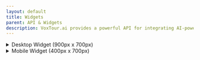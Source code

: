 ```yaml
---
layout: default
title: Widgets
parent: API & Widgets
description: VoxTour.ai provides a powerful API for integrating AI-powered audio guides and travel experiences into applications, websites, and services. Our API enables seamless access to high-quality, location-based storytelling, allowing users to explore destinations with engaging narratives, historical insights, and personalized recommendations.
---
```


<style>
    html, body {
        height: 100%;
        margin: 0;
    }
    .voxtour-desctop-widget-container {
        width: 900px;
        height: 700px;
        border: 3px solid #aaa;
        border-radius: 10px;
        padding: 5px;
    }
    .voxtour-mobile-widget-container {
        width: 400px;
        height: 700px;
        border: 3px solid #aaa;
        border-radius: 10px;
        padding: 5px;
        overflow: hidden;
    }
    .voxtour-widget {
        width: 100%;
        height: 100%;
        border: none;
        touch-action: pan-x;
        pointer-events: auto;
    }
    .full-screen {
        width: 100vw !important;
        height: 100vh !important;
        position: fixed !important;
        top: 0 !important;
        left: 0 !important;
        z-index: 9999 !important;
        border: none !important;
        border-radius: 0 !important;
        padding: 0 !important;
        background: #fff;
    }
</style>

<details>
    <summary>Desktop Widget (900px x 700px)</summary>
<div class="voxtour-desctop-widget-container">
    <iframe class="voxtour-widget"  id="desktop-iframe" 
        src="https://widget.voxtour.ai/?apiKey=96f5b69a-6f16-4b36-ae05-b85a7dd728a6&tourId=89c0e34d-8d32-402d-9752-11a49ef04f73">
    </iframe>
</div>
</details>

<details>
    <summary>Mobile Widget (400px x 700px)</summary>
<div class="voxtour-mobile-widget-container">
    <iframe class="voxtour-widget"  id="mobile-iframe" 
        src="https://widget.voxtour.ai/?apiKey=96f5b69a-6f16-4b36-ae05-b85a7dd728a6&tourId=89c0e34d-8d32-402d-9752-11a49ef04f73">
    </iframe>   
</div>
</details>

<script>
    function toggleFullScreen() {
        print("+++++++++++ toggleFullScreen")
        let activeIframe = document.activeElement;
        if (!activeIframe || activeIframe.tagName !== 'IFRAME') {
            activeIframe = document.getElementById("desktop-iframe") || document.getElementById("mobile-iframe");
        }
        if (activeIframe) {
            let container = activeIframe.parentNode;
            container.classList.add('full-screen');
        }
    }

    function vtwEnterFullScreen() {
        print("+++++++++++ vtwEnterFullScreen")
        let activeIframe = document.activeElement;
        if (!activeIframe || activeIframe.tagName !== 'IFRAME') {
            activeIframe = document.getElementById("desktop-iframe") || document.getElementById("mobile-iframe");
        }
        if (activeIframe) {
            let container = activeIframe.parentNode;
            container.classList.add('full-screen');
        }
    }

    function vtwExitFullScreen() {
        print("+++++++++++ vtwExitFullScreen")
        let activeIframe = document.activeElement;
        if (!activeIframe || activeIframe.tagName !== 'IFRAME') {
            activeIframe = document.getElementById("desktop-iframe") || document.getElementById("mobile-iframe");
        }
        if (activeIframe) {
            let container = activeIframe.parentNode;
            container.classList.remove('full-screen');
        }
    }
</script>